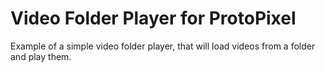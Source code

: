 # Video Folder Player for ProtoPixel

Example of a simple video folder player, that will load videos from a folder and play them.

